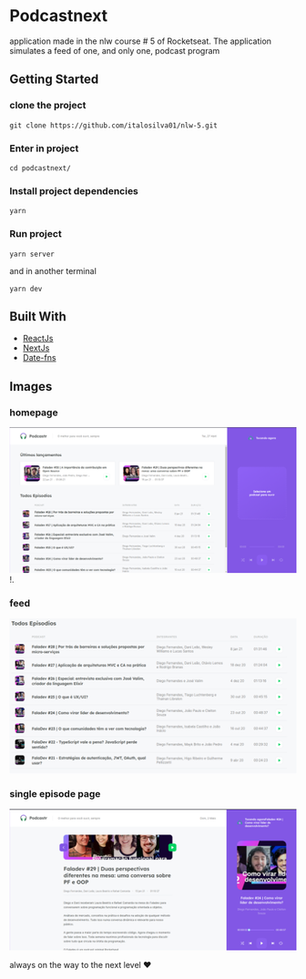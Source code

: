 # Podcastnext

application made in the nlw course # 5 of Rocketseat.
The application simulates a feed of one, and only one, podcast program

## Getting Started

### clone the project

```
git clone https://github.com/italosilva01/nlw-5.git
```

### Enter in project

```
cd podcastnext/
```

### Install project dependencies

```
yarn
```

### Run project

```
yarn server
```
and in another terminal
```
yarn dev
```

## Built With

- [ReactJs](https://pt-br.reactjs.org/)
- [NextJs](https://nextjs.org/)
- [Date-fns](https://date-fns.org/)

## Images

### homepage

![homepage](https://github.com/italosilva01/nlw-5/blob/main/public/images/homepage.png)
<br>
!.[](https://github.com/italosilva01/nlw-5/blob/main/public/images/Captura%20de%20tela%20de%202021-05-02%2011-25-51.png)

### feed

![feed](https://github.com/italosilva01/nlw-5/blob/main/public/images/feed.png)

### single episode page
![](https://github.com/italosilva01/nlw-5/blob/main/public/images/Captura%20de%20tela%20de%202021-05-02%2011-26-21.png)

always on the way to the next level :heart:
